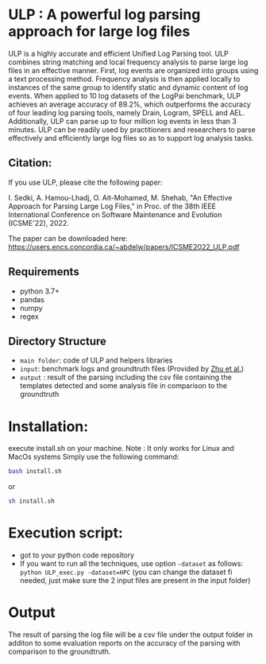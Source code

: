 # ULP : A powerful log parsing approach for large log files
ULP is a highly accurate and efficient Unified Log Parsing tool. ULP combines string matching and local frequency analysis to parse large log files in an effective manner. First, log events are organized into groups using a text processing method. Frequency analysis is then applied locally to instances of the same group to identify static and dynamic content of log events. When applied to 10 log datasets of the LogPai benchmark, ULP achieves an average accuracy of 89.2%, which outperforms the accuracy of four leading log parsing tools, namely Drain, Logram, SPELL and AEL. Additionally, ULP can parse up to four million log events in less than 3 minutes. ULP can be readily used by practitioners and researchers to parse effectively and efficiently large log files so as to support log analysis tasks.

## Citation:

If you use ULP, please cite the following paper: 

I. Sedki, A. Hamou-Lhadj, O. Ait-Mohamed, M. Shehab, "An Effective Approach for Parsing Large Log Files," in Proc. of the 38th IEEE International Conference on Software Maintenance and Evolution (ICSME'22), 2022.

The paper can be downloaded here:  https://users.encs.concordia.ca/~abdelw/papers/ICSME2022_ULP.pdf

## Requirements

* python 3.7+ 
* pandas
* numpy
* regex


## Directory Structure
- `main folder`: code of ULP and helpers libraries
- `input`: benchmark logs and groundtruth files (Provided by [Zhu et al.](https://dl.acm.org/doi/10.1109/ICSE-SEIP.2019.00021))
- `output` : result of the parsing including the csv file containing the templates detected and some analysis file in comparison to the groundtruth


# Installation:
 execute install.sh on your machine. 
 Note : It only works for Linux and MacOs systems
Simply use the following command:
```bash
bash install.sh
```
or
```sh
sh install.sh
```

# Execution script:
- got to your python code repository
- If you want to run all the techniques, use option `-dataset` as follows:
``` python ULP_exec.py -dataset=HPC``` (you can change the dataset fi needed, just make sure the 2 input files are present in the input folder)

# Output
The result of parsing the log file will be a csv file under the output folder in additon to some evaluation reports on the accuracy of the parsing with comparison to the groundtruth.
